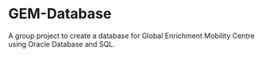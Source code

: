 # GEM-Database

A group project to create a database for Global Enrichment Mobility Centre using Oracle Database and SQL.
